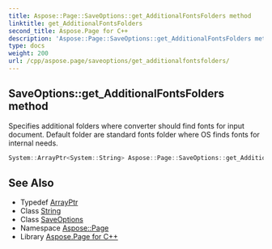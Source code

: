 ```yaml
---
title: Aspose::Page::SaveOptions::get_AdditionalFontsFolders method
linktitle: get_AdditionalFontsFolders
second_title: Aspose.Page for C++
description: 'Aspose::Page::SaveOptions::get_AdditionalFontsFolders method. Specifies additional folders where converter should find fonts for input document. Default folder are standard fonts folder where OS finds fonts for internal needs in C++.'
type: docs
weight: 200
url: /cpp/aspose.page/saveoptions/get_additionalfontsfolders/
---
```

## SaveOptions::get_AdditionalFontsFolders method


Specifies additional folders where converter should find fonts for input document. Default folder are standard fonts folder where OS finds fonts for internal needs.

```cpp
System::ArrayPtr<System::String> Aspose::Page::SaveOptions::get_AdditionalFontsFolders() const
```

## See Also

* Typedef [ArrayPtr](../../../system/arrayptr/)
* Class [String](../../../system/string/)
* Class [SaveOptions](../)
* Namespace [Aspose::Page](../../)
* Library [Aspose.Page for C++](../../../)
